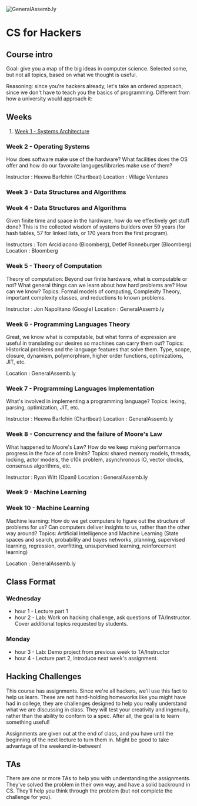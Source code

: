 ![GeneralAssemb.ly](https://github.com/generalassembly/ga-ruby-on-rails-for-devs/raw/master/images/ga.png "GeneralAssemb.ly")


CS for Hackers
==============

## Course intro

Goal: give you a map of the big ideas in computer science.  Selected some, but
not all topics, based on what we thought is useful.

Reasoning: since you're hackers already, let's take an ordered approach, since
we don't have to teach you the basics of programming. Different from how a
university would approach it:

## Weeks

1. [Week 1 - Systems Architecture](https://github.com/generalassembly/cs-for-hackers/tree/master/week-01)

### Week 2 - Operating Systems

How does software make use of the hardware? What facilities does the OS offer
and how do our favoraite languges/libraries make use of them?

Instructor
:   Heewa Barfchin (Chartbeat)
Location
:   Village Ventures

### Week 3 - Data Structures and Algorithms 
### Week 4 - Data Structures and Algorithms

Given finite time and space in the hardware, how do we effectively get stuff
done? This is the collected wisdom of systems builders over 59 years (for hash
tables, 57 for linked lists, or 170 years from the first program).

Instructors
:   Tom Arcidiacono (Bloomberg), Detlef Ronneburger (Bloomberg)
Location
:   Bloomberg

### Week 5 - Theory of Computation

Theory of computation: Beyond our finite hardware, what is computable or not?
What general things can we learn about how hard problems are? How can we know?
Topics: Formal models of computing, Complexity Theory, important complexity
classes, and reductions to known problems. 

Instructor
:   Jon Napolitano (Google)
Location
:   GeneralAssemb.ly

### Week 6 - Programming Languages Theory

Great, we know what is computable, but what forms of expression are useful in
translating our desires so machines can carry them out? Topics: Historical
problems and the language features that solve them. Type, scope, closure,
dynamism, polymorphism, higher order functions, optimizations, JIT, etc.

Location
:   GeneralAssemb.ly

 
### Week 7 - Programming Languages Implementation

What's involved in implementing a programming language? Topics: lexing,
parsing, optimization, JIT, etc.

Instructor
:   Heewa Barfchin (Chartbeat)
Location
:   GeneralAssemb.ly

### Week 8 - Concurrency and the failure of Moore's Law

What happened to Moore's Law? How do we keep making performance progress in the
face of core limits? Topics: shared memory models, threads, locking, actor
models, the c10k problem, asynchronous IO, vector clocks, consensus algorithms,
etc.

Instructor
:    Ryan Witt (Opani)
Location
:    GeneralAssemb.ly


### Week 9 - Machine Learning 
### Week 10 - Machine Learning

Machine learning: How do we get computers to figure out the structure of
problems for us? Can computers deliver insights to us, rather than the other
way around?  Topics: Artificial Intelligence and Machine Learning (State spaces
and search, probability and bayes networks, planning, supervised learning,
regression, overfitting, unsupervised learning, reinforcement learning)

Location
:    GeneralAssemb.ly


## Class Format

### Wednesday
- hour 1 - Lecture part 1
- hour 2 - Lab: Work on hacking challenge, ask questions of TA/Instructor.
  Cover additional topics requested by students.

### Monday
- hour 3 - Lab: Demo project from previous week to TA/Instructor
- hour 4 - Lecture part 2, introduce next week's assignment.

## Hacking Challenges

This course has assignments. Since we're all hackers, we'll use this fact to
help us learn. These are not hand-holding homeworks like you might have had in
college, they are challenges designed to help you really understand what we are
discussing in class. They will test your creativity and ingenuity, rather than
the ability to conform to a spec.  After all, the goal is to learn something
useful!

Assignments are given out at the end of class, and you have until the beginning
of the next lecture to turn them in.  Might be good to take advantage of the
weekend in-between!

## TAs

There are one or more TAs to help you with understanding the assignments.
They've solved the problem in their own way, and have a solid backround in CS.
They'll help you think through the problem (but not complete the challenge for
you).
